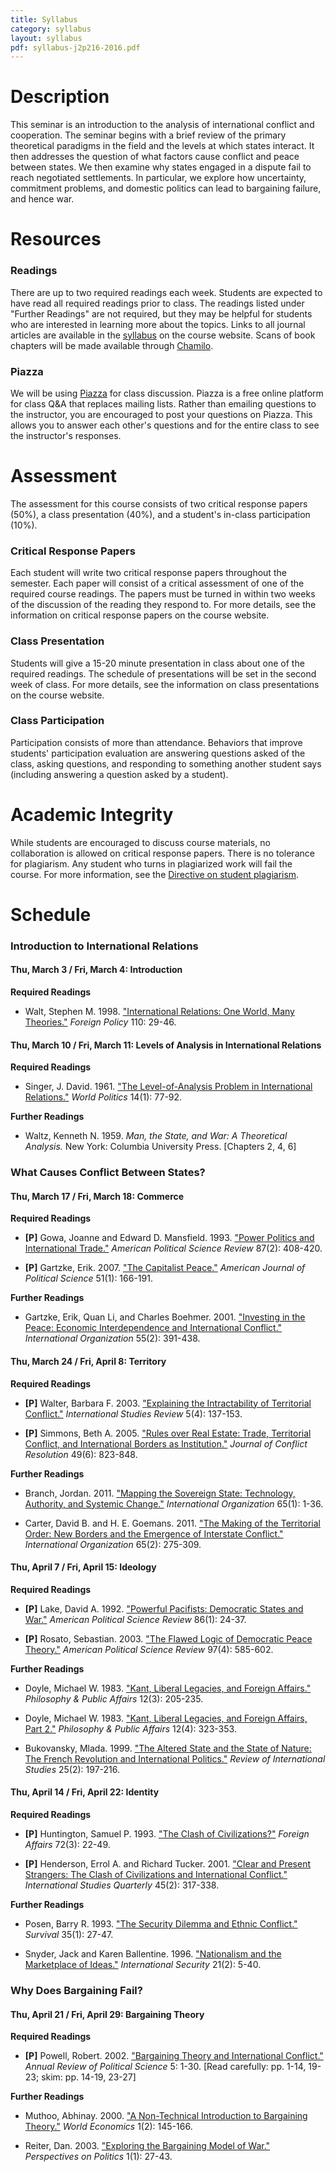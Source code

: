 ```yaml
---
title: Syllabus
category: syllabus
layout: syllabus
pdf: syllabus-j2p216-2016.pdf
---
```


# Description

This seminar is an introduction to the analysis of international conflict and cooperation. The seminar begins with a brief review of the primary theoretical paradigms in the field and the levels at which states interact. It then addresses the question of what factors cause conflict and peace between states. We then examine why states engaged in a dispute fail to reach negotiated settlements. In particular, we explore how uncertainty, commitment problems, and domestic politics can lead to bargaining failure, and hence war.


# Resources

### Readings

There are up to two required readings each week. Students are expected to have read all required readings prior to class. The readings listed under "Further Readings" are not required, but they may be helpful for students who are interested in learning more about the topics. Links to all journal articles are available in the [syllabus](http://retowuest.github.io/j2p216/syllabus) on the course website. Scans of book chapters will be made available through [Chamilo](https://chamilo.unige.ch/).

### Piazza

We will be using [Piazza](https://piazza.com/university_of_geneva/spring2016/j2p216/home) for class discussion. Piazza is a free online platform for class Q&A that replaces mailing lists. Rather than emailing questions to the instructor, you are encouraged to post your questions on Piazza. This allows you to answer each other's questions and for the entire class to see the instructor's responses.


# Assessment

The assessment for this course consists of two critical response papers (50%), a class presentation (40%), and a student's in-class participation (10%).

### Critical Response Papers

Each student will write two critical response papers throughout the semester. Each paper will consist of a critical assessment of one of the required course readings. The papers must be turned in within two weeks of the discussion of the reading they respond to. For more details, see the information on critical response papers on the course website.


### Class Presentation

Students will give a 15-20 minute presentation in class about one of the required readings. The schedule of presentations will be set in the second week of class. For more details, see the information on class presentations on the course website.


### Class Participation

Participation consists of more than attendance. Behaviors that improve students' participation evaluation are answering questions asked of the class, asking questions, and responding to something another student says (including answering a question asked by a student).


# Academic Integrity

While students are encouraged to discuss course materials, no collaboration is allowed on critical response papers. There is no tolerance for plagiarism. Any student who turns in plagiarized work will fail the course. For more information, see the [Directive on student plagiarism](https://memento.unige.ch/doc/0008/files/directive-on-student-plagiarism-1.pdf).


# Schedule

### Introduction to International Relations

#### Thu, March 3 / Fri, March 4: Introduction

**Required Readings**

* Walt, Stephen M. 1998. ["International Relations: One World, Many Theories."](http://www.jstor.org/stable/1149275) *Foreign Policy* 110: 29-46.

#### Thu, March 10 / Fri, March 11: Levels of Analysis in International Relations

**Required Readings**

* Singer, J. David. 1961. ["The Level-of-Analysis Problem in International Relations."](http://www.jstor.org/stable/2009557) *World Politics* 14(1): 77-92.

**Further Readings**

* Waltz, Kenneth N. 1959. *Man, the State, and War: A Theoretical Analysis.* New York: Columbia University Press. [Chapters 2, 4, 6]


### What Causes Conflict Between States?

#### Thu, March 17 / Fri, March 18: Commerce

**Required Readings**

* **[P]** Gowa, Joanne and Edward D. Mansfield. 1993. ["Power Politics and International Trade."](http://www.jstor.org/stable/2939050) *American Political Science Review* 87(2): 408-420.

* **[P]** Gartzke, Erik. 2007. ["The Capitalist Peace."](http://onlinelibrary.wiley.com/doi/10.1111/j.1540-5907.2007.00244.x/abstract) *American Journal of Political Science* 51(1): 166-191.

**Further Readings**

* Gartzke, Erik, Quan Li, and Charles Boehmer. 2001. ["Investing in the Peace: Economic Interdependence and International Conflict."](http://www.jstor.org/stable/3078636) *International Organization* 55(2): 391-438.

#### Thu, March 24 / Fri, April 8: Territory

**Required Readings**

* **[P]** Walter, Barbara F. 2003. ["Explaining the Intractability of Territorial Conflict."](http://onlinelibrary.wiley.com/doi/10.1111/j.1079-1760.2003.00504012.x/abstract) *International Studies Review* 5(4): 137-153.

* **[P]** Simmons, Beth A. 2005. ["Rules over Real Estate: Trade, Territorial Conflict, and International Borders as Institution."](http://www.jstor.org/stable/30045138) *Journal of Conflict Resolution* 49(6): 823-848.

**Further Readings**

* Branch, Jordan. 2011. ["Mapping the Sovereign State: Technology, Authority, and Systemic Change."](http://www.jstor.org/stable/23016102) *International Organization* 65(1): 1-36.

* Carter, David B. and H. E. Goemans. 2011. ["The Making of the Territorial Order: New Borders and the Emergence of Interstate Conflict."](http://www.jstor.org/stable/23016813) *International Organization* 65(2): 275-309.

#### Thu, April 7 / Fri, April 15: Ideology

**Required Readings**

* **[P]** Lake, David A. 1992. ["Powerful Pacifists: Democratic States and War."](http://www.jstor.org/stable/1964013) *American Political Science Review* 86(1): 24-37.

* **[P]** Rosato, Sebastian. 2003. ["The Flawed Logic of Democratic Peace Theory."](http://www.jstor.org/stable/3593025) *American Political Science Review* 97(4): 585-602.

**Further Readings**

* Doyle, Michael W. 1983. ["Kant, Liberal Legacies, and Foreign Affairs."](http://www.jstor.org/stable/2265298) *Philosophy & Public Affairs* 12(3): 205-235.

* Doyle, Michael W. 1983. ["Kant, Liberal Legacies, and Foreign Affairs, Part 2."](http://www.jstor.org/stable/2265377) *Philosophy & Public Affairs* 12(4): 323-353.

* Bukovansky, Mlada. 1999. ["The Altered State and the State of Nature: The French Revolution and International Politics."](http://www.jstor.org/stable/20097590) *Review of International Studies* 25(2): 197-216.

#### Thu, April 14 / Fri, April 22: Identity

**Required Readings**

* **[P]** Huntington, Samuel P. 1993. ["The Clash of Civilizations?"](http://www.jstor.org/stable/20045621) *Foreign Affairs* 72(3): 22-49.

* **[P]** Henderson, Errol A. and Richard Tucker. 2001. ["Clear and Present Strangers: The Clash of Civilizations and International Conflict."](http://www.jstor.org/stable/3096113) *International Studies Quarterly* 45(2): 317-338.

**Further Readings**

* Posen, Barry R. 1993. ["The Security Dilemma and Ethnic Conflict."](http://www.tandfonline.com/doi/abs/10.1080/00396339308442672?journalCode=tsur20) *Survival* 35(1): 27-47.

* Snyder, Jack and Karen Ballentine. 1996. ["Nationalism and the Marketplace of Ideas."](http://www.jstor.org/stable/2539069) *International Security* 21(2): 5-40.


### Why Does Bargaining Fail?

#### Thu, April 21 / Fri, April 29: Bargaining Theory

**Required Readings**

* **[P]** Powell, Robert. 2002. ["Bargaining Theory and International Conflict."](http://search.ebscohost.com/login.aspx?direct=true&db=buh&AN=6790109&site=ehost-live) *Annual Review of Political Science* 5: 1-30. [Read carefully: pp. 1-14, 19-23; skim: pp. 14-19, 23-27]

**Further Readings**

* Muthoo, Abhinay. 2000. ["A Non-Technical Introduction to Bargaining Theory."](http://isites.harvard.edu/fs/docs/icb.topic1188138.files/Week%203/Muthoo_2000.pdf) *World Economics* 1(2): 145-166.

* Reiter, Dan. 2003. ["Exploring the Bargaining Model of War."](http://www.jstor.org/stable/3687811) *Perspectives on Politics* 1(1): 27-43.
